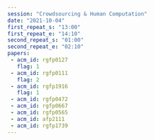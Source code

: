 ```yaml
---
session: "Crowdsourcing & Human Computation"
date: "2021-10-04" 
first_repeat_s: "13:00" 
first_repeat_e: "14:10" 
second_repeat_s: "01:00" 
second_repeat_e: "02:10"
papers:
 - acm_id: rgfp0127
   flag: 1
 - acm_id: rgfp0111
   flag: 2
 - acm_id: rgfp1916
   flag: 1
 - acm_id: rgfp0472
 - acm_id: rgfp0667
 - acm_id: rgfp0565
 - acm_id: afp2111
 - acm_id: rgfp1739
---
```

